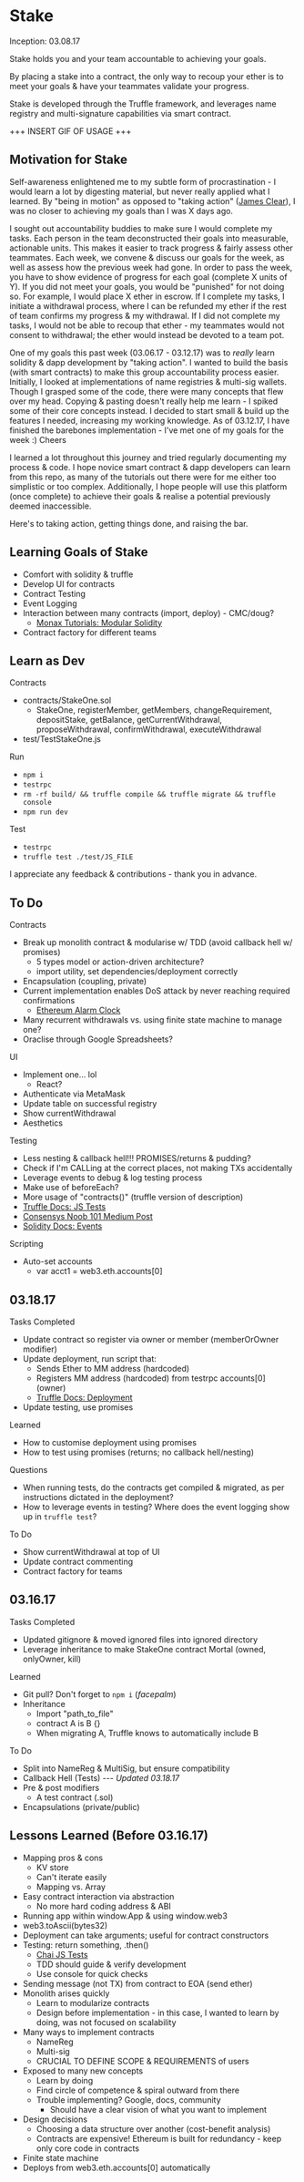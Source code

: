# Stake

Inception: 03.08.17

Stake holds you and your team accountable to achieving your goals.

By placing a stake into a contract, the only way to recoup your ether is to meet your goals & have your teammates validate your progress.

Stake is developed through the Truffle framework, and leverages name registry and multi-signature capabilities via smart contract.

+++ INSERT GIF OF USAGE +++

## Motivation for Stake

Self-awareness enlightened me to my subtle form of procrastination - I would learn a lot by digesting material, but never really applied what I learned.
By "being in motion" as opposed to "taking action" ([James Clear](http://jamesclear.com/taking-action)), I was no closer to achieving my goals than I was X days ago.

I sought out accountability buddies to make sure I would complete my tasks.
Each person in the team deconstructed their goals into measurable, actionable units.
This makes it easier to track progress & fairly assess other teammates.
Each week, we convene & discuss our goals for the week, as well as assess how the previous week had gone.
In order to pass the week, you have to show evidence of progress for each goal (complete X units of Y).
If you did not meet your goals, you would be "punished" for not doing so.
For example, I would place X ether in escrow.
If I complete my tasks, I initiate a withdrawal process, where I can be refunded my ether if the rest of team confirms my progress & my withdrawal.
If I did not complete my tasks, I would not be able to recoup that ether - my teammates would not consent to withdrawal; the ether would instead be devoted to a team pot.

One of my goals this past week (03.06.17 - 03.12.17) was to *really* learn solidity & dapp development by "taking action".
I wanted to build the basis (with smart contracts) to make this group accountability process easier.
Initially, I looked at implementations of name registries & multi-sig wallets.
Though I grasped some of the code, there were many concepts that flew over my head.
Copying & pasting doesn't really help me learn - I spiked some of their core concepts instead.
I decided to start small & build up the features I needed, increasing my working knowledge.
As of 03.12.17, I have finished the barebones implementation - I've met one of my goals for the week :)
Cheers

I learned a lot throughout this journey and tried regularly documenting my process & code.
I hope novice smart contract & dapp developers can learn from this repo, as many of the tutorials out there were for me either too simplistic or too complex.
Additionally, I hope people will use this platform (once complete) to achieve their goals & realise a potential previously deemed inaccessible.

Here's to taking action, getting things done, and raising the bar.

## Learning Goals of Stake

* Comfort with solidity & truffle
* Develop UI for contracts
* Contract Testing
* Event Logging
* Interaction between many contracts (import, deploy) - CMC/doug?
  * [Monax Tutorials: Modular Solidity](https://monax.io/docs/tutorials/solidity/solidity_5_modular_solidity/)
* Contract factory for different teams

## Learn as Dev

Contracts
* contracts/StakeOne.sol
  * StakeOne, registerMember, getMembers, changeRequirement, depositStake, getBalance, getCurrentWithdrawal, proposeWithdrawal, confirmWithdrawal, executeWithdrawal
* test/TestStakeOne.js

Run
* `npm i`
* `testrpc`
* `rm -rf build/ && truffle compile && truffle migrate && truffle console`
* `npm run dev`

Test
* `testrpc`
* `truffle test ./test/JS_FILE`

I appreciate any feedback & contributions - thank you in advance.

## To Do

Contracts
* Break up monolith contract & modularise w/ TDD (avoid callback hell w/ promises)
  * 5 types model or action-driven architecture?
  * import utility, set dependencies/deployment correctly
* Encapsulation (coupling, private)
* Current implementation enables DoS attack by never reaching required confirmations
  * [Ethereum Alarm Clock](http://www.ethereum-alarm-clock.com/)
* Many recurrent withdrawals vs. using finite state machine to manage one?
* Oraclise through Google Spreadsheets?

UI
* Implement one... lol
  * React?
* Authenticate via MetaMask
* Update table on successful registry
* Show currentWithdrawal
* Aesthetics

Testing
* Less nesting & callback hell!!! PROMISES/returns & pudding?
* Check if I'm CALLing at the correct places, not making TXs accidentally
* Leverage events to debug & log testing process
* Make use of beforeEach?
* More usage of "contracts()" (truffle version of description)
* [Truffle Docs: JS Tests](http://truffleframework.com/docs/getting_started/javascript-tests)
* [Consensys Noob 101 Medium Post ](https://medium.com/@ConsenSys/a-101-noob-intro-to-programming-smart-contracts-on-ethereum-695d15c1dab4#.e7p14uzfv)
* [Solidity Docs: Events](https://solidity.readthedocs.io/en/develop/contracts.html#events)

Scripting
* Auto-set accounts
  * var acct1 = web3.eth.accounts[0]

## 03.18.17

Tasks Completed
* Update contract so register via owner or member (memberOrOwner modifier)
* Update deployment, run script that:
  * Sends Ether to MM address (hardcoded)
  * Registers MM address (hardcoded) from testrpc accounts[0] (owner)
  * [Truffle Docs: Deployment](http://truffleframework.com/docs/getting_started/migrations#deployer-deploy-contract-args-options-)
* Update testing, use promises

Learned
* How to customise deployment using promises
* How to test using promises (returns; no callback hell/nesting)

Questions
* When running tests, do the contracts get compiled & migrated, as per instructions dictated in the deployment?
* How to leverage events in testing? Where does the event logging show up in `truffle test`?

To Do
* Show currentWithdrawal at top of UI
* Update contract commenting
* Contract factory for teams

## 03.16.17

Tasks Completed
* Updated gitignore & moved ignored files into ignored directory
* Leverage inheritance to make StakeOne contract Mortal (owned, onlyOwner, kill)

Learned
* Git pull? Don't forget to `npm i` (*facepalm*)
* Inheritance
  * Import "path_to_file"
  * contract A is B {}
  * When migrating A, Truffle knows to automatically include B

To Do
* Split into NameReg & MultiSig, but ensure compatibility
* Callback Hell (Tests) --- _Updated 03.18.17_
* Pre & post modifiers
  * A test contract (.sol)
* Encapsulations (private/public)

## Lessons Learned (Before 03.16.17)
* Mapping pros & cons
  * KV store
  * Can't iterate easily
  * Mapping vs. Array
* Easy contract interaction via abstraction
  * No more hard coding address & ABI
* Running app within window.App & using window.web3
* web3.toAscii(bytes32)
* Deployment can take arguments; useful for contract constructors
* Testing: return something, .then()
  * [Chai JS Tests](http://chaijs.com/api/assert/)
  * TDD should guide & verify development
  * Use console for quick checks
* Sending message (not TX) from contract to EOA (send ether)
* Monolith arises quickly
  * Learn to modularize contracts
  * Design before implementation - in this case, I wanted to learn by doing, was not focused on scalability
* Many ways to implement contracts
  * NameReg
  * Multi-sig
  * CRUCIAL TO DEFINE SCOPE & REQUIREMENTS of users
* Exposed to many new concepts
  * Learn by doing
  * Find circle of competence & spiral outward from there
  * Trouble implementing? Google, docs, community
    * Should have a clear vision of what you want to implement
* Design decisions
  * Choosing a data structure over another (cost-benefit analysis)
  * Contracts are expensive! Ethereum is built for redundancy - keep only core code in contracts
* Finite state machine
* Deploys from web3.eth.accounts[0] automatically

